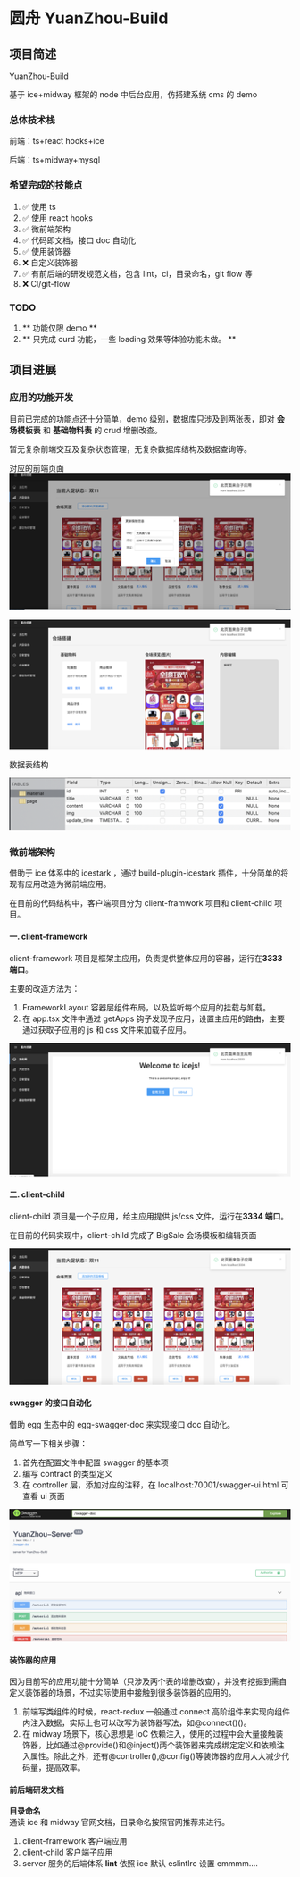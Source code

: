 # 圆舟 YuanZhou-Build

## 项目简述

YuanZhou-Build

基于 ice+midway 框架的 node 中后台应用，仿搭建系统 cms 的 demo

### 总体技术栈

前端：ts+react hooks+ice

后端：ts+midway+mysql

### 希望完成的技能点

1. ✅ 使用 ts
2. ✅ 使用 react hooks
3. ✅ 微前端架构
4. ✅ 代码即文档，接口 doc 自动化
5. ✅ 使用装饰器
6. ❌ 自定义装饰器
7. ✅ 有前后端的研发规范文档，包含 lint，ci，目录命名，git flow 等
8. ❌ CI/git-flow

### TODO

1. ** 功能仅限 demo **
2. ** 只完成 curd 功能，一些 loading 效果等体验功能未做。 **

## 项目进展

### 应用的功能开发

目前已完成的功能点还十分简单，demo 级别，数据库只涉及到两张表，即对 **会场模板表** 和 **基础物料表** 的 crud 增删改查。

暂无复杂前端交互及复杂状态管理，无复杂数据库结构及数据查询等。

对应的前端页面
![](https://raw.githubusercontent.com/taleyoung/YuanZhou-Build/master/screenshot/frontend1.png)

![](https://raw.githubusercontent.com/taleyoung/YuanZhou-Build/master/screenshot/frontend2.png)

数据表结构

![](https://raw.githubusercontent.com/taleyoung/YuanZhou-Build/master/screenshot/db.png)

### 微前端架构

借助于 ice 体系中的 icestark ，通过 build-plugin-icestark 插件，十分简单的将现有应用改造为微前端应用。

在目前的代码结构中，客户端项目分为 client-framwork 项目和 client-child 项目。

#### 一. client-framework

client-framework 项目是框架主应用，负责提供整体应用的容器，运行在**3333 端口**。

主要的改造方法为：

1. FrameworkLayout 容器层组件布局，以及监听每个应用的挂载与卸载。
2. 在 app.tsx 文件中通过 getApps 钩子发现子应用，设置主应用的路由，主要通过获取子应用的 js 和 css 文件来加载子应用。

![](https://raw.githubusercontent.com/taleyoung/YuanZhou-Build/master/screenshot/framework.png)

#### 二. client-child

client-child 项目是一个子应用，给主应用提供 js/css 文件，运行在**3334 端口**。

在目前的代码实现中，client-child 完成了 BigSale 会场模板和编辑页面

![](https://raw.githubusercontent.com/taleyoung/YuanZhou-Build/master/screenshot/child.png)

#### swagger 的接口自动化

借助 egg 生态中的 egg-swagger-doc 来实现接口 doc 自动化。

简单写一下相关步骤：

1. 首先在配置文件中配置 swagger 的基本项
2. 编写 contract 的类型定义
3. 在 controller 层，添加对应的注释，在 localhost:70001/swagger-ui.html 可查看 ui 页面

![](https://raw.githubusercontent.com/taleyoung/YuanZhou-Build/master/screenshot/swagger.png)

#### 装饰器的应用

因为目前写的应用功能十分简单（只涉及两个表的增删改查），并没有挖掘到需自定义装饰器的场景，不过实际使用中接触到很多装饰器的应用的。

1. 前端写类组件的时候，react-redux 一般通过 connect 高阶组件来实现向组件内注入数据，实际上也可以改写为装饰器写法，如@connect()()。
2. 在 midway 场景下，核心思想是 loC 依赖注入，使用的过程中会大量接触装饰器，比如通过@provide()和@inject()两个装饰器来完成绑定定义和依赖注入属性。除此之外，还有@controller(),@config()等装饰器的应用大大减少代码量，提高效率。

#### 前后端研发文档

**目录命名**  
通读 ice 和 midway 官网文档，目录命名按照官网推荐来进行。

1. client-framework 客户端应用
2. client-child 客户端子应用
3. server 服务的后端体系
   **lint**
   依照 ice 默认 eslintlrc 设置 emmmm....
